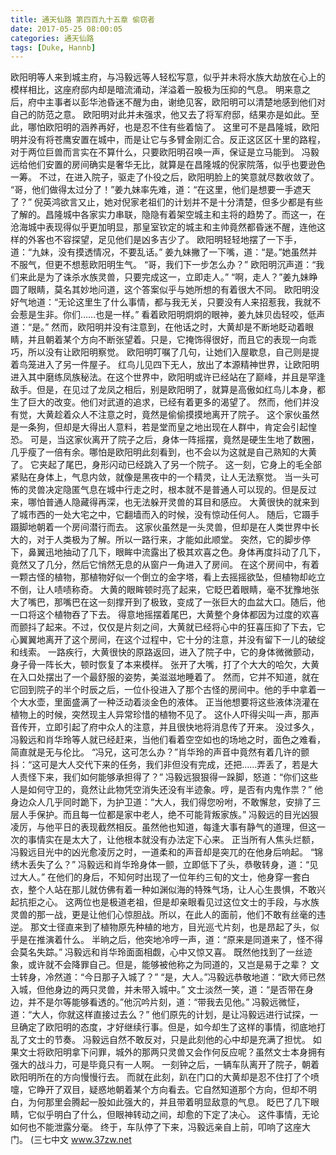```yaml
---
title: 通天仙路 第四百九十五章 偷窃者
date: 2017-05-25 08:00:05
categories: 通天仙路
tags: [Duke, Hannb]
---
```


欧阳明等人来到城主府，与冯毅远等人轻松写意，似乎并未将水族大劫放在心上的模样相比，这座府邸内却是暗流涌动，洋溢着一股极为压抑的气息。
明来意之后，府中主事者以彭华池昏迷不醒为由，谢绝见客，欧阳明可以清楚地感到他们对自己的防范之意。
欧阳明对此并未强求，他又去了将军府邸，结果亦是如此。至此，哪怕欧阳明的涵养再好，也是忍不住有些着恼了。
这里可不是昌隆城，欧阳明并没有将苍鹰安置在城中，而是让它与多臂金刚汇合。反正这区区十里的路程，对于两位巨兽而言实在不算什么，只要欧阳明召唤一声，保证是立马能到。
冯毅远给他们安置的房间确实是奢华无比，就算是在昌隆城的倪家院落，似乎也要逊色一筹。
不过，在进入院子，驱走了仆役之后，欧阳明脸上的笑意就尽数收敛了。
“哥，他们做得太过分了！”姜九妹率先难，道：“在这里，他们是想要一手遮天了？”
倪英鸿欲言又止，她对倪家老祖们的计划并不是十分清楚，但多少都是有些了解的。昌隆城中各家实力串联，隐隐有着架空城主和主将的趋势了。而这一，在沧海城中表现得似乎更加明显，那皇室钦定的城主和主帅竟然都昏迷不醒，连他这样的外客也不容探望，足见他们是凶多吉少了。
欧阳明轻轻地摆了一下手，道：“九妹，没有摸透情况，不要乱话。”
姜九妹撇了一下嘴，道：“是。”她虽然并不服气，但更不想惹欧阳明生气。
“哥，我们下一步怎么办？”
欧阳明沉声道：“我们来此是为了诛杀水族灵兽，只要完成这一，立即走人。”
“啊，走人？”姜九妹睁圆了眼睛，莫名其妙地问道，这个答案似乎与她所想的有着很大不同。
欧阳明没好气地道：“无论这里生了什么事情，都与我无关，只要没有人来招惹我，我就不会惹是生非。你们……也是一样。”
看着欧阳明炯炯的眼神，姜九妹贝齿轻咬，低声道：“是。”
然而，欧阳明并没有注意到，在他话之时，大黄却是不断地眨动着眼睛，并且朝着某个方向不断张望着。只是，它掩饰得很好，而且它的表现一向乖巧，所以没有让欧阳明察觉。
欧阳明叮嘱了几句，让她们入屋歇息，自己则是提着鸟笼进入了另一件屋子。
红鸟儿见四下无人，放出了本源精神世界，让欧阳明进入其中磨练凤族秘法。在这个世界中，欧阳明或许已经站在了巅峰，并且是罕逢敌手。但是，在见过了龙凤之相后，别是欧阳明了，就算是高傲如红鸟儿本身，都生了巨大的改变。他们对武道的追求，已经有着更多的渴望了。
然而，他们并没有觉，大黄趁着众人不注意之时，竟然是偷偷摸摸地离开了院子。
这个家伙虽然是一条狗，但却是大得出人意料，若是堂而皇之地出现在人群中，肯定会引起惶恐。
可是，当这家伙离开了院子之后，身体一阵摇摆，竟然是硬生生地了数圈，几乎瘦了一倍有余。哪怕是欧阳明此刻看到，也不会以为这就是自己熟知的大黄了。
它夹起了尾巴，身形闪动已经跳入了另一个院子。
这一刻，它身上的毛全部紧贴在身体上，气息内敛，就像是黑夜中的一个精灵，让人无法察觉。
当一头可怖的灵兽决定隐匿气息在城中行走之时，根本就不是普通人可以现的。但是反过来，哪怕普通人隐藏得再深，也无法躲开灵兽的耳目和感应。
大黄很快的就来到了城市西的一处大宅之中，它翻墙而入的时候，没有惊动任何人。
随后，它蹑手蹑脚地朝着一个房间潜行而去。
这家伙虽然是一头灵兽，但却是在人类世界中长大的，对于人类极为了解。所以一路行来，才能如此顺堂。
突然，它的脚步停下，鼻翼迅地抽动了几下，眼眸中流露出了极其欢喜之色。身体再度抖动了几下，竟然又了几分，然后它悄然无息的从窗户一角进入了房间。
在这个房间中，有着一颗古怪的植物，那植物好似一个倒立的金字塔，看上去摇摇欲坠，但植物却屹立不倒，让人啧啧称奇。
大黄的眼眸顿时亮了起来，它眨巴着眼睛，毫不犹豫地张大了嘴巴，那嘴巴在这一刻撑开到了极致，变成了一张巨大的血盆大口。随后，他一口将这个植物吞了下去。
得意地摇摆着尾巴，大黄整个身体都因为过度的欢喜而颤抖了起来。不过，仅仅是片刻之间，大黄就已经将心中的狂喜压抑了下去，它心翼翼地离开了这个房间，在这个过程中，它十分的注意，并没有留下一儿的破绽和线索。
一路疾行，大黄很快的原路返回，进入了院子中，它的身体微微颤动，身子骨一阵长大，顿时恢复了本来模样。
张开了大嘴，打了个大大的哈欠，大黄在入口处摆出了一个最舒服的姿势，美滋滋地睡着了。
然而，它并不知道，就在它回到院子的半个时辰之后，一位仆役进入了那个古怪的房间中。他的手中拿着一个大水壶，里面盛满了一种泛动着淡金色的液体。
正当他想要将这些液体浇灌在植物上的时候，突然现主人异常珍惜的植物不见了。
这仆人吓得尖叫一声，那声音传开，立即引起了府中众人的注意，并且很快地将消息传了开来。
没过多久，冯毅远和肖华玲等人就已经赶来，当他们看着空空如也的场地之时，面色之难看，简直就是无与伦比。
“冯兄，这可怎么办？”肖华玲的声音中竟然有着几许的颤抖：“这可是大人交代下来的任务，我们非但没有完成，还把……弄丢了，若是大人责怪下来，我们如何能够承担得了？”
冯毅远狠狠得一跺脚，怒道：“你们这些人是如何守卫的，竟然让此物凭空消失还没有半迹象。哼，是否有内鬼作祟？”
他身边众人几乎同时跪下，为护卫道：“大人，我们得您吩咐，不敢懈怠，安排了三层人手保护。而且每一位都是家中老人，绝不可能背叛家族。”
冯毅远的目光凶狠凌厉，与他平日的表现截然相反。虽然他也知道，每逢大事有静气的道理，但这一次的事情实在是太大了，让他根本就没有办法定下心来。
正当所有人焦头烂额，冯毅远目光中的凶光愈凌厉之时，一道柔和的声音却是突兀的在他身后响起。
“锦绣木丢失了么？”
冯毅远和肖华玲身体一颤，立即低下了头，恭敬转身，道：“见过大人。”
在他们的身后，不知何时出现了一位年约三旬的文士，他身穿一套白衣，整个人站在那儿就仿佛有着一种如渊似海的特殊气场，让人心生畏惧，不敢兴起抗拒之心。
这两位也是极道老祖，但是却亲眼看见过这位文士的手段，与水族灵兽的那一战，更是让他们心惊胆战。所以，在此人的面前，他们不敢有丝毫的违逆。
那文士径直来到了植物原先种植的地方，目光巡弋片刻，也是昂起了头，似乎是在推演着什么。
半晌之后，他突地冷哼一声，道：“原来是同道来了，怪不得会莫名失踪。”
冯毅远和肖华玲面面相觑，心中又惊又喜。
既然他找到了一丝迹象，或许就不会降罪自己。但是，能够被他称之为同道的，又岂是易于之辈？
文士转身，冷然道：“今日那子入城了？”
“是，大人。”冯毅远恭敬地道：“欧大师已然入城，但他身边的两只灵兽，并未带入城中。”
文士淡然一笑，道：“是否带在身边，并不是尔等能够看透的。”他沉吟片刻，道：“带我去见他。”
冯毅远微怔，道：“大人，你就这样直接过去么？”
他们原先的计划，是让冯毅远进行试探，一旦确定了欧阳明的态度，才好继续行事。但是，如今却生了这样的事情，彻底地打乱了文士的节奏。
冯毅远自然不敢反对，只是此刻他的心中却是充满了担忧。
如果文士将欧阳明拿下问罪，城外的那两只灵兽又会作何反应呢？虽然文士本身拥有强大的战斗力，可是毕竟只有一人啊。
一刻钟之后，一辆车队离开了院子，朝着欧阳明所在的方向慢慢行去。
而就在此刻，趴在门口的大黄却是忍不住打了个喷嚏，它睁开了双目，疑惑地朝着某个方向看去。它自然知道那个方向，但却不明白，为何那里会腾起一股如此强大的，并且带着明显敌意的气息。
眨巴了几下眼睛，它似乎明白了什么，但眼神转动之间，却愈的下定了决心。
这件事情，无论如何也不能泄露分毫。
终于，车队停了下来，冯毅远亲自上前，叩响了这座大门。
(三七中文 www.37zw.net